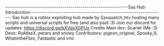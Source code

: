 --------------------------------------------------------------Sas Hub Introduction--------------------------------------------------------------------
Sas hub is a roblox exploiting hub made by Sasquatch_htv hosting many scripts and universal scripts for free (and also paid :3)
Join our discord for updates: https://discord.gg/kXVdxXGPUx
Credits
Main dev: Scarlet (Me :3)
Devs: RyAtlasX, petars and snowy
Contributors: pigeon_original, Spooky_9, WhatintheFbro, Fatdastic and vrlo
